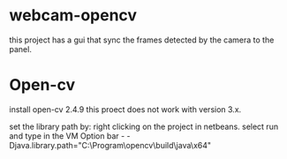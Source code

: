 # webcam-opencv
this project has a gui that sync the frames detected by the camera to the panel.

# Open-cv
install open-cv 2.4.9 this proect does not work with version 3.x.

set the library path by:
right clicking on the project in netbeans.
select run and type in the VM Option bar -
-Djava.library.path="C:\Program\opencv\build\java\x64\"
